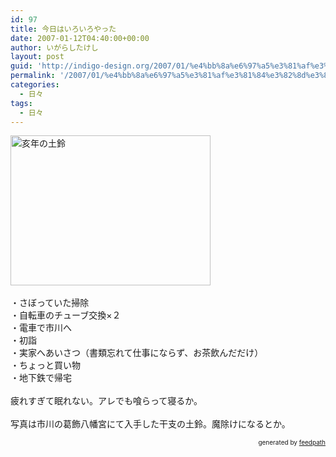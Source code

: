 ```yaml
---
id: 97
title: 今日はいろいろやった
date: 2007-01-12T04:40:00+00:00
author: いがらしたけし
layout: post
guid: 'http://indigo-design.org/2007/01/%e4%bb%8a%e6%97%a5%e3%81%af%e3%81%84%e3%82%8d%e3%81%84%e3%82%8d%e3%82%84%e3%81%a3%e3%81%9f/'
permalink: '/2007/01/%e4%bb%8a%e6%97%a5%e3%81%af%e3%81%84%e3%82%8d%e3%81%84%e3%82%8d%e3%82%84%e3%81%a3%e3%81%9f/'
categories:
  - 日々
tags:
  - 日々
---
```

<img style="width: 320px;height: 240px" src="http://blog-imgs-29.fc2.com/a/r/m/armadillo75/070111_001.jpg" alt="亥年の土鈴" border="0"><br /><br />・さぼっていた掃除<br />・自転車のチューブ交換×２
<br />・電車で市川へ
<br />・初詣<br />・実家へあいさつ（書類忘れて仕事にならず、お茶飲んだだけ）<br />・ちょっと買い物<br />・地下鉄で帰宅<br /><br />疲れすぎて眠れない。アレでも喰らって寝るか。<br /><br />写真は市川の葛飾八幡宮にて入手した干支の土鈴。魔除けになるとか。<br />
<div style="text-align: right;font-size: 10px">
&nbsp;&nbsp;<span>generated by <a href="http://feedpath.jp">feedpath</a></span>
</div>